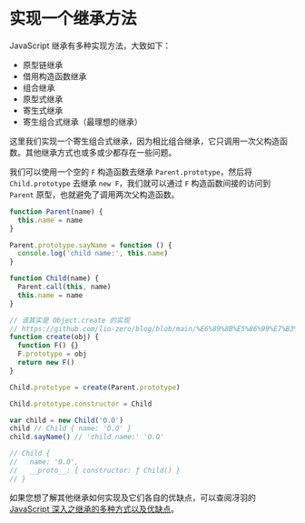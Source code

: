 # 实现一个继承方法

JavaScript 继承有多种实现方法，大致如下：

- 原型链继承
- 借用构造函数继承
- 组合继承
- 原型式继承
- 寄生式继承
- 寄生组合式继承（最理想的继承）

这里我们实现一个寄生组合式继承，因为相比组合继承，它只调用一次父构造函数。其他继承方式也或多或少都存在一些问题。

我们可以使用一个空的 `F` 构造函数去继承 `Parent.prototype`，然后将 `Child.prototype` 去继承 `new F`，我们就可以通过 `F` 构造函数间接的访问到 `Parent` 原型，也就避免了调用两次父构造函数。

```js
function Parent(name) {
  this.name = name
}

Parent.prototype.sayName = function () {
  console.log('child name:', this.name)
}

function Child(name) {
  Parent.call(this, name)
  this.name = name
}

// 该其实是 Object.create 的实现
// https://github.com/lio-zero/blog/blob/main/%E6%89%8B%E5%86%99%E7%B3%BB%E5%88%97/%E5%AE%9E%E7%8E%B0%20Object.create.md
function create(obj) {
  function F() {}
  F.prototype = obj
  return new F()
}

Child.prototype = create(Parent.prototype)

Child.prototype.constructor = Child

var child = new Child('O.O')
child // Child { name: 'O.O' }
child.sayName() // 'child name:' 'O.O'

// Child {
//   name: 'O.O',
//   __proto__: { constructor: ƒ Child() }
// }
```

如果您想了解其他继承如何实现及它们各自的优缺点，可以查阅冴羽的 [JavaScript 深入之继承的多种方式以及优缺点](https://github.com/mqyqingfeng/Blog/issues/16)。
